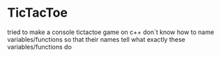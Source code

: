 # TicTacToe
 tried to make a console tictactoe game on c++
don`t know how to name variables/functions so that their names tell what exactly these variables/functions do 
